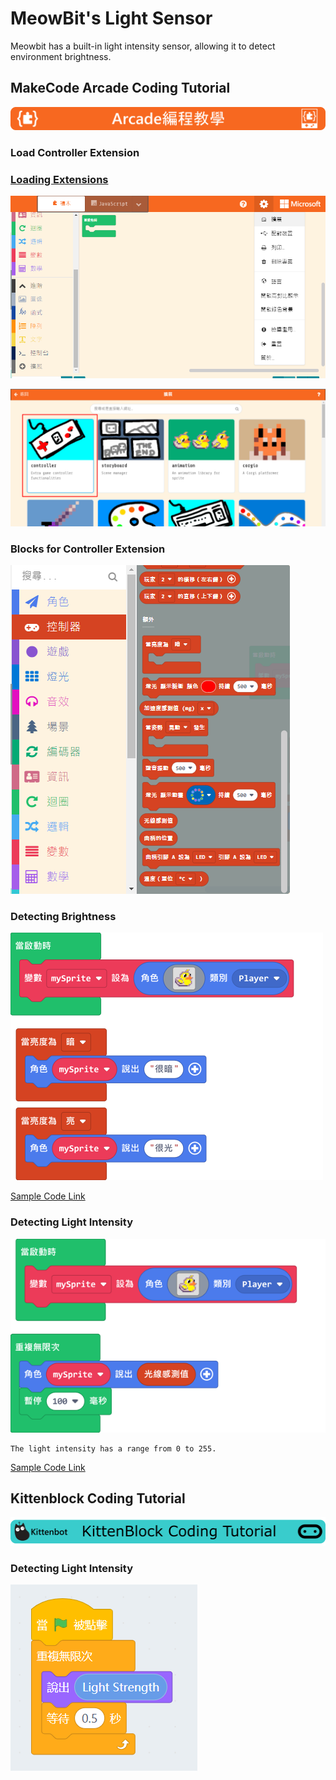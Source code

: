 # MeowBit's Light Sensor

Meowbit has a built-in light intensity sensor, allowing it to detect environment brightness.

## MakeCode Arcade Coding Tutorial

![](./images/acbanner.png)

### Load Controller Extension

### [Loading Extensions](../Makecode/powerBrickMC)

![](./images/sd5.png)

![](./images/light1.png)

### Blocks for Controller Extension

![](./images/light2.png)

### Detecting Brightness

![](./images/light3.png)

[Sample Code Link](https://makecode.com/_EUyfs590PdhJ)

### Detecting Light Intensity

![](./images/light4.png)

    The light intensity has a range from 0 to 255.

[Sample Code Link](https://makecode.com/_VbYeA6apKPd0)

##  Kittenblock Coding Tutorial

![](../functional_module/PWmodules/images/kbbanner.png)

### Detecting Light Intensity

![](./images/light5.png)
